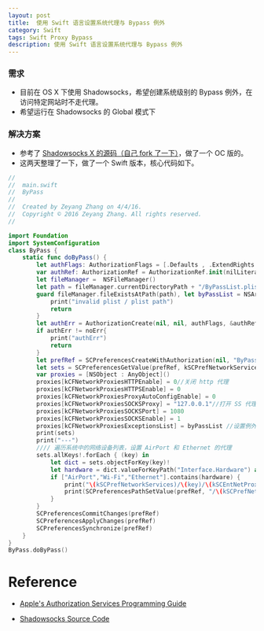```yaml
---
layout: post
title:  使用 Swift 语言设置系统代理与 Bypass 例外
category: Swift
tags: Swift Proxy Bypass
description: 使用 Swift 语言设置系统代理与 Bypass 例外
---
```


### 需求
- 目前在 OS X 下使用 Shadowsocks，希望创建系统级别的 Bypass 例外，在访问特定网站时不走代理。
- 希望运行在 Shadowsocks 的 Global 模式下

### 解决方案
- 参考了 [Shadowsocks X 的源码（自己 fork 了一下）]([ref1])，做了一个 OC 版的。
- 这两天整理了一下，做了一个 Swift 版本，核心代码如下。

``` swift
//
//  main.swift
//  ByPass
//
//  Created by Zeyang Zhang on 4/4/16.
//  Copyright © 2016 Zeyang Zhang. All rights reserved.
//

import Foundation
import SystemConfiguration
class ByPass {
    static func doByPass() {
        let authFlags: AuthorizationFlags = [.Defaults , .ExtendRights , .InteractionAllowed , .PreAuthorize]
        var authRef: AuthorizationRef = AuthorizationRef.init(nilLiteral: ())
        let fileManager =  NSFileManager()
        let path = fileManager.currentDirectoryPath + "/ByPassList.plist"
        guard fileManager.fileExistsAtPath(path), let byPassList = NSArray.init(contentsOfFile: path) else {
            print("invalid plist / plist path")
            return
        }
        let authErr = AuthorizationCreate(nil, nil, authFlags, &authRef)
        if authErr != noErr{
            print("authErr")
            return
        }
        let prefRef = SCPreferencesCreateWithAuthorization(nil, "ByPass", nil, authRef)!
        let sets = SCPreferencesGetValue(prefRef, kSCPrefNetworkServices)!
        var proxies = [NSObject : AnyObject]()
        proxies[kCFNetworkProxiesHTTPEnable] = 0//关闭 http 代理
        proxies[kCFNetworkProxiesHTTPSEnable] = 0
        proxies[kCFNetworkProxiesProxyAutoConfigEnable] = 0
        proxies[kCFNetworkProxiesSOCKSProxy] = "127.0.0.1"//打开 SS 代理
        proxies[kCFNetworkProxiesSOCKSPort] = 1080
        proxies[kCFNetworkProxiesSOCKSEnable] = 1
        proxies[kCFNetworkProxiesExceptionsList] = byPassList //设置例外
        print(sets)
        print("---")
        //// 遍历系统中的网络设备列表，设置 AirPort 和 Ethernet 的代理
        sets.allKeys!.forEach { (key) in
            let dict = sets.objectForKey(key)!
            let hardware = dict.valueForKeyPath("Interface.Hardware") as! NSString
            if ["AirPort","Wi-Fi","Ethernet"].contains(hardware) {
                print("\(kSCPrefNetworkServices)/\(key)/\(kSCEntNetProxies)")
                print(SCPreferencesPathSetValue(prefRef, "/\(kSCPrefNetworkServices)/\(key)/\(kSCEntNetProxies)", proxies))//注意这里的路径，一开始少了一个'/'
            }
        }
        SCPreferencesCommitChanges(prefRef)
        SCPreferencesApplyChanges(prefRef)
        SCPreferencesSynchronize(prefRef)
    }
}
ByPass.doByPass()
```
# Reference
- [Apple's Authorization Services Programming Guide](https://developer.apple.com/library/mac/documentation/Security/Conceptual/authorization_concepts/02authconcepts/authconcepts.html#//apple_ref/doc/uid/TP30000995-CH205-TP9)

- [Shadowsocks Source Code]([ref1])

[ref1]:https://github.com/zzyyzz1992/shadowsocks-iOS/
